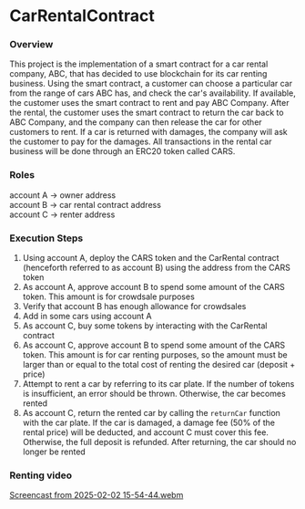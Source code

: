 # CarRentalContract

### Overview
This project is the implementation of a smart contract for a car rental company, ABC, that has decided to use blockchain for its car renting business. Using the smart contract, a customer can choose a particular car from the range of cars ABC has, and check the car's availability. If available, the customer uses the smart contract to rent and pay ABC Company. After the rental, the customer uses the smart contract to return the car back to ABC Company, and the company can then release the car for other customers to rent. If a car is returned with damages, the company will ask the customer to pay for the damages. All transactions in the rental car business will be done through an ERC20 token called CARS.

### Roles

account A -> owner address \
account B -> car rental contract address \
account C -> renter address

### Execution Steps
1. Using account A, deploy the CARS token and the CarRental contract (henceforth referred to as account B) using the address from the CARS token
2. As account A, approve account B to spend some amount of the CARS token. This amount is for crowdsale purposes
3. Verify that account B has enough allowance for crowdsales
4. Add in some cars using account A
5. As account C, buy some tokens by interacting with the CarRental contract
6. As account C, approve account B to spend some amount of the CARS token. This amount is for car renting purposes, so the amount must be larger than or equal to the total cost of renting the desired car (deposit + price)
7. Attempt to rent a car by referring to its car plate. If the number of tokens is insufficient, an error should be thrown. Otherwise, the car becomes rented
8. As account C, return the rented car by calling the `returnCar` function with the car plate. If the car is damaged, a damage fee (50% of the rental price) will be deducted, and account C must cover this fee. Otherwise, the full deposit is refunded. After returning, the car should no longer be rented

### Renting video

[Screencast from 2025-02-02 15-54-44.webm](https://github.com/user-attachments/assets/a5b7332f-8f01-4725-a280-b3b18cf9ef86)
